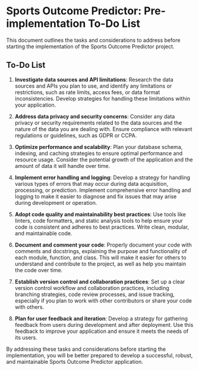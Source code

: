 # Sports Outcome Predictor: Pre-implementation To-Do List

This document outlines the tasks and considerations to address before starting the implementation of the Sports Outcome Predictor project.

## To-Do List

1. **Investigate data sources and API limitations**: Research the data sources and APIs you plan to use, and identify any limitations or restrictions, such as rate limits, access fees, or data format inconsistencies. Develop strategies for handling these limitations within your application.

2. **Address data privacy and security concerns**: Consider any data privacy or security requirements related to the data sources and the nature of the data you are dealing with. Ensure compliance with relevant regulations or guidelines, such as GDPR or CCPA.

3. **Optimize performance and scalability**: Plan your database schema, indexing, and caching strategies to ensure optimal performance and resource usage. Consider the potential growth of the application and the amount of data it will handle over time.

4. **Implement error handling and logging**: Develop a strategy for handling various types of errors that may occur during data acquisition, processing, or prediction. Implement comprehensive error handling and logging to make it easier to diagnose and fix issues that may arise during development or operation.

5. **Adopt code quality and maintainability best practices**: Use tools like linters, code formatters, and static analysis tools to help ensure your code is consistent and adheres to best practices. Write clean, modular, and maintainable code.

6. **Document and comment your code**: Properly document your code with comments and docstrings, explaining the purpose and functionality of each module, function, and class. This will make it easier for others to understand and contribute to the project, as well as help you maintain the code over time.

7. **Establish version control and collaboration practices**: Set up a clear version control workflow and collaboration practices, including branching strategies, code review processes, and issue tracking, especially if you plan to work with other contributors or share your code with others.

8. **Plan for user feedback and iteration**: Develop a strategy for gathering feedback from users during development and after deployment. Use this feedback to improve your application and ensure it meets the needs of its users.

By addressing these tasks and considerations before starting the implementation, you will be better prepared to develop a successful, robust, and maintainable Sports Outcome Predictor application.
